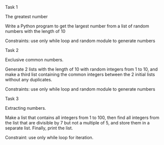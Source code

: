 Task 1

The greatest number

Write a Python program to get the largest number from a list of random numbers with the length of 10

Constraints: use only while loop and random module to generate numbers

 

Task 2

Exclusive common numbers.

Generate 2 lists with the length of 10 with random integers from 1 to 10, and make a third list containing the common integers between the 2 initial lists without any duplicates.

Constraints: use only while loop and random module to generate numbers

 

Task 3

Extracting numbers.

Make a list that contains all integers from 1 to 100, then find all integers from the list that are divisible by 7 but not a multiple of 5, and store them in a separate list. Finally, print the list.

Constraint: use only while loop for iteration.